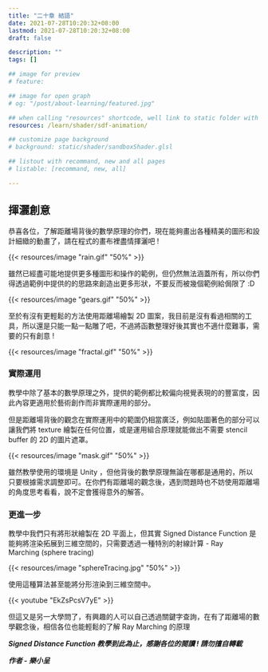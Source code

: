 ```yaml
---
title: "二十章 結語"
date: 2021-07-28T10:20:32+08:00
lastmod: 2021-07-28T10:20:32+08:00
draft: false

description: ""
tags: []

## image for preview
# feature: 

## image for open graph
# og: "/post/about-learning/featured.jpg"

## when calling "resources" shortcode, well link to static folder with this path 
resources: /learn/shader/sdf-animation/

## customize page background
# background: static/shader/sandboxShader.glsl

## listout with recommand, new and all pages
# listable: [recommand, new, all]

---
```


## 揮灑創意

恭喜各位，了解距離場背後的數學原理的你們，現在能夠畫出各種精美的圖形和設計細緻的動畫了，請在程式的畫布裡盡情揮灑吧 !

{{< resources/image "rain.gif" "50%" >}}

雖然已經盡可能地提供更多種圖形和操作的範例，但仍然無法涵蓋所有，所以你們得透過範例中提供的的思路來創造出更多形狀，不要反而被幾個範例給侷限了 :D

{{< resources/image "gears.gif" "50%" >}}

至於有沒有更輕鬆的方法使用距離場繪製 2D 圖案，我目前是沒有看過相關的工具，所以還是只能一點一點雕了吧，不過將函數整理好後其實也不適什麼難事，需要的只有創意 !

{{< resources/image "fractal.gif" "50%" >}}

### 實際運用

教學中除了基本的數學原理之外，提供的範例都比較偏向視覺表現的的豐富度，因此內容更適用於藝術創作而非實際運用的部分。

但是距離場背後的觀念在實際運用中的範圍仍相當廣泛，例如貼圖著色的部分可以讓我們將 texture 繪製在任何位置，或是運用組合原理就能做出不需要 stencil buffer 的 2D 的圖片遮罩。

{{< resources/image "mask.gif" "50%" >}}

雖然教學使用的環境是 Unity ，但他背後的數學原理無論在哪都是通用的，所以只要根據需求調整即可。在你們有距離場的觀念後，遇到問題時也不妨使用距離場的角度思考看看，說不定會獲得意外的解答。

### 更進一步

教學中我們只有將形狀繪製在 2D 平面上，但其實 Signed Distance Function 是能夠將渲染拓展到三維空間的，只需要透過一種特別的射線計算 - Ray Marching (sphere tracing)

{{< resources/image "sphereTracing.jpg" "50%" >}}

使用這種算法甚至能將分形渲染到三維空間中。

{{< youtube "EkZsPcsV7yE" >}}
<!-- (https://www.youtube.com/watch?v=EkZsPcsV7yE) -->

但這又是另一大學問了，有興趣的人可以自己透過關鍵字查詢，在有了距離場的數學觀念後，相信各位也能輕鬆的了解 Ray Marching 的原理

**_Signed Distance Function 教學到此為止，感謝各位的閱讀 ! 請勿擅自轉載_**

**_作者 - 樂小呈_**
